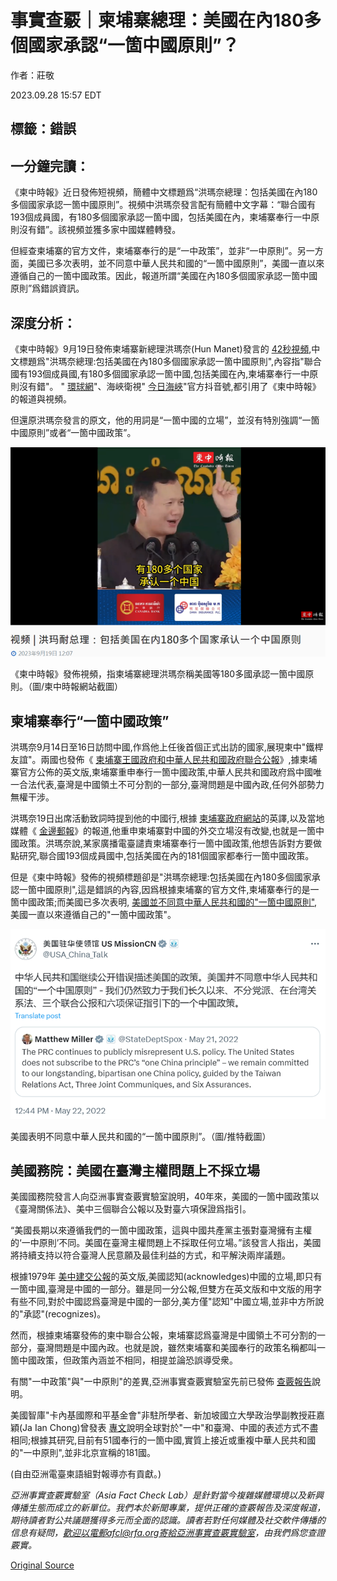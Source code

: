 # 事實查覈｜柬埔寨總理：美國在內180多個國家承認“一箇中國原則”？

作者：莊敬

2023.09.28 15:57 EDT

## 標籤：錯誤

## 一分鐘完讀：

《柬中時報》近日發佈短視頻，簡體中文標題爲“洪瑪奈總理：包括美國在內180多個國家承認一箇中國原則”。視頻中洪瑪奈發言配有簡體中文字幕：“聯合國有193個成員國，有180多個國家承認一箇中國，包括美國在內，柬埔寨奉行一中原則沒有錯”。該視頻並獲多家中國媒體轉發。

但經查柬埔寨的官方文件，柬埔寨奉行的是“一中政策”，並非“一中原則”。另一方面，美國已多次表明，並不同意中華人民共和國的“一箇中國原則”，美國一直以來遵循自己的一箇中國政策。因此，報道所謂“美國在內180多個國家承認一箇中國原則”爲錯誤資訊。

## 深度分析：

《柬中時報》9月19日發佈柬埔寨新總理洪瑪奈(Hun Manet)發言的 [42秒視頻](https://cc-times.com/videos/1237),中文標題爲"洪瑪奈總理:包括美國在內180多個國家承認一箇中國原則",內容指"聯合國有193個成員國,有180多個國家承認一箇中國,包括美國在內,柬埔寨奉行一中原則沒有錯"。 " [環球網](https://www.douyin.com/user/MS4wLjABAAAACmUNK8yr2VV3JyWj5_zVxjC0llSWAcYSjtOV0EdyQxs?modal_id=7280808376878042409)"、海峽衛視" [今日海峽](https://www.douyin.com/user/MS4wLjABAAAAUtnk7_oB-bKXsXu9LULf6n5FXZAKa9RMrh3YwrM_lOo?modal_id=7280831616455380239)"官方抖音號,都引用了《柬中時報》的報道與視頻。

但還原洪瑪奈發言的原文，他的用詞是“一箇中國的立場”，並沒有特別強調“一箇中國原則”或者“一箇中國政策”。

![圖1.png](images/IOQEKPYNVYMKLL6GCJVUJMC2XU.png)

《柬中時報》發佈視頻，指柬埔寨總理洪瑪奈稱美國等180多國承認一箇中國原則。（圖/柬中時報網站截圖）

## 柬埔寨奉行“一箇中國政策”

洪瑪奈9月14日至16日訪問中國,作爲他上任後首個正式出訪的國家,展現柬中"鐵桿友誼"。兩國也發佈《 [柬埔寨王國政府和中華人民共和國政府聯合公報](https://www.mfaic.gov.kh/posts/2023-09-16-Press-Release-Joint-Communiqu%C3%A9-between-the-Royal-Government-of-Cambodia-and-the-Government-of-the-People-s-Republi-18-33-30)》,據柬埔寨官方公佈的英文版,柬埔寨重申奉行一箇中國政策,中華人民共和國政府爲中國唯一合法代表,臺灣是中國領土不可分割的一部分,臺灣問題是中國內政,任何外部勢力無權干涉。

洪瑪奈19日出席活動致詞時提到他的中國行,根據 [柬埔寨政府網站](https://pressocm.gov.kh/en/archives/85299)的英譯,以及當地媒體《 [金邊郵報](https://www.phnompenhpost.com/national-politics/cambodia-among-181-behind-one-china-pm)》的報道,他重申柬埔寨對中國的外交立場沒有改變,也就是一箇中國政策。洪瑪奈說,某家廣播電臺譴責柬埔寨奉行一箇中國政策,他想告訴對方要做點研究,聯合國193個成員國中,包括美國在內的181個國家都奉行一箇中國政策。

但是《柬中時報》發佈的視頻標題卻是"洪瑪奈總理:包括美國在內180多個國家承認一箇中國原則",這是錯誤的內容,因爲根據柬埔寨的官方文件,柬埔寨奉行的是一箇中國政策;而美國已多次表明, [美國並不同意中華人民共和國的"一箇中國原則"](https://twitter.com/USA_China_Talk/status/1528235347057967109?ref_src=twsrc%5Etfw%7Ctwcamp%5Etweetembed%7Ctwterm%5E1528235347057967109%7Ctwgr%5E967169712b1817a2ae344b6a48f01ad67d4d6881%7Ctwcon%5Es1_&ref_url=https%3A%2F%2Fwww.storm.mg%2Farticle%2F4346679%3Fpage%3D1),美國一直以來遵循自己的"一箇中國政策"。

![圖2.png](images/4D5IJ3SUXTCQU2ZUDSIMFVHPXU.png)

美國表明不同意中華人民共和國的“一箇中國原則”。（圖/推特截圖）

## 美國務院：美國在臺灣主權問題上不採立場

美國國務院發言人向亞洲事實查覈實驗室說明，40年來，美國的一箇中國政策以《臺灣關係法》、美中三個聯合公報以及對臺六項保證爲指引。

“美國長期以來遵循我們的一箇中國政策，這與中國共產黨主張對臺灣擁有主權的‘一中原則’不同。美國在臺灣主權問題上不採取任何立場。”該發言人指出，美國將持續支持以符合臺灣人民意願及最佳利益的方式，和平解決兩岸議題。

根據1979年 [美中建交公報](https://web-archive-2017.ait.org.tw/en/us-joint-communique-1979.html)的英文版,美國認知(acknowledges)中國的立場,即只有一箇中國,臺灣是中國的一部分。雖是同一分公報,但雙方在英文版和中文版的用字有些不同,對於中國認爲臺灣是中國的一部分,美方僅"認知"中國立場,並非中方所說的"承認"(recognizes)。

然而，根據柬埔寨發佈的柬中聯合公報，柬埔寨認爲臺灣是中國領土不可分割的一部分，臺灣問題是中國內政。也就是說，雖然柬埔寨和美國奉行的政策名稱都叫一箇中國政策，但政策內涵並不相同，相提並論恐誤導受衆。

有關"一中政策"與"一中原則"的差異,亞洲事實查覈實驗室先前已發佈 [查覈報告](https://www.rfa.org/cantonese/news/factcheck/onechina-02152023082542.html)說明。

美國智庫"卡內基國際和平基金會"非駐所學者、新加坡國立大學政治學副教授莊嘉穎(Ja Ian Chong)曾發表 [專文](https://carnegieendowment.org/2023/02/09/many-one-chinas-multiple-approaches-to-taiwan-and-china-pub-89003)說明全球對於"一中"和臺灣、中國的表述方式不盡相同;根據其研究,目前有51國奉行的一箇中國,實質上接近或重複中華人民共和國的"一中原則",並非北京宣稱的181國。

(自由亞洲電臺柬語組對報導亦有貢獻。)

*亞洲事實查覈實驗室（Asia Fact Check Lab）是針對當今複雜媒體環境以及新興傳播生態而成立的新單位。我們本於新聞專業，提供正確的查覈報告及深度報道，期待讀者對公共議題獲得多元而全面的認識。讀者若對任何媒體及社交軟件傳播的信息有疑問，歡迎以電郵afcl@rfa.org寄給亞洲事實查覈實驗室，由我們爲您查證覈實。*



[Original Source](https://www.rfa.org/mandarin/shishi-hecha/hc-09282023155624.html)